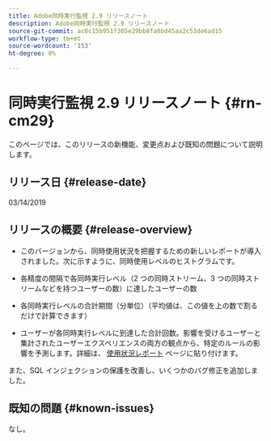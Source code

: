 ```yaml
---
title: Adobe同時実行監視 2.9 リリースノート
description: Adobe同時実行監視 2.9 リリースノート
source-git-commit: ac0c15b951f305e29bb8fa0bd45aa2c53de6ad15
workflow-type: tm+mt
source-wordcount: '153'
ht-degree: 0%

---
```



# 同時実行監視 2.9 リリースノート {#rn-cm29}

このページでは、このリリースの新機能、変更点および既知の問題について説明します。

## リリース日 {#release-date}

03/14/2019


## リリースの概要 {#release-overview}

* このバージョンから、同時使用状況を把握するための新しいレポートが導入されました。次に示すように、同時使用レベルのヒストグラムです。

* 各精度の間隔で各同時実行レベル（2 つの同時ストリーム、3 つの同時ストリームなどを持つユーザーの数）に達したユーザーの数
* 各同時実行レベルの合計期間（分単位）（平均値は、この値を上の数で割るだけで計算できます）
* ユーザーが各同時実行レベルに到達した合計回数。影響を受けるユーザーと集計されたユーザーエクスペリエンスの両方の観点から、特定のルールの影響を予測します。詳細は、 [使用状況レポート](/help/concurrency-monitoring/cm-usage-reports.md) ページに貼り付けます。

また、SQL インジェクションの保護を改善し、いくつかのバグ修正を追加しました。

## 既知の問題 {#known-issues}

なし。
